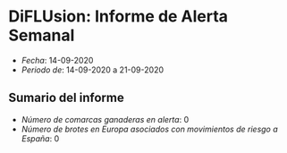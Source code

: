 # DiFLUsion: Informe de Alerta Semanal 

 - *Fecha*: 14-09-2020
 - *Periodo de*: 14-09-2020 a 21-09-2020

## Sumario del informe 
 - *Número de comarcas ganaderas en alerta*: 0
 - *Número de brotes en Europa asociados con movimientos de riesgo a España*: 0